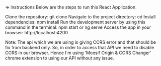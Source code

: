 ⇒ Instructions Below are the steps to run this React Application:

 Clone the repository: git clone
 Navigate to the project directory: cd
 Install dependencies: npm install
 Run the development server by using this command in the terminal: npm start or ng serve
 Access the app in your browser: http://localhost:4200

 Note: The api which we are using is giving CORS error and that should be fix from backend only. So, in order to access that API we need to disable CORS in our browser. Hence I'm using 'Moesif Origin & CORS Changer' chrome extension to using our API without any issue.
